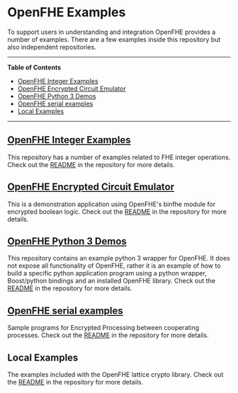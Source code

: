 OpenFHE Examples
=================

To support users in understanding and integration OpenFHE provides a number of examples. There are a few examples inside this repository but also independent repositories.

---

**Table of Contents**
- [OpenFHE Integer Examples](#OpenFHE-integer-examples)
- [OpenFHE Encrypted Circuit Emulator](#OpenFHE-encrypted-circuit-emulator)
- [OpenFHE Python 3 Demos](#OpenFHE-python-3-demos)
- [OpenFHE serial examples](#OpenFHE-serial-examples)
- [Local Examples](#local-examples)

---

[OpenFHE Integer Examples](https://gitlab.com/palisade/palisade-integer-examples)
---------------------------

This repository has a number of examples related to FHE integer operations. 
Check out the [README](https://gitlab.com/palisade/palisade-integer-examples/-/blob/master/README.md) in the repository for more details.


[OpenFHE Encrypted Circuit Emulator](https://gitlab.com/palisade/palisade-encrypted-circuit-emulator)
-------------------------------------

This is a demonstration application using OpenFHE's binfhe module for 
encrypted boolean logic. 
Check out the [README](https://gitlab.com/palisade/palisade-encrypted-circuit-emulator/-/blob/master/README.md) in the repository for more details.

[OpenFHE Python 3 Demos](https://gitlab.com/palisade/palisade-python-demo)
-------------------------

This repository contains an example python 3 wrapper for OpenFHE. It
does not expose all functionality of OpenFHE, rather it is an example
of how to build a specific python application program using a python
wrapper, Boost/python bindings and an installed OpenFHE library. 
Check out the [README](https://gitlab.com/palisade/palisade-python-demo/-/blob/master/README.md) in the repository for more details.

[OpenFHE serial examples](https://gitlab.com/palisade/palisade-serial-examples)
--------------------------

Sample programs for Encrypted Processing between cooperating processes.
Check out the [README](https://gitlab.com/palisade/palisade-serial-examples/-/blob/master/README.md) in the repository for more details.

Local Examples
--------------

The examples included with the OpenFHE lattice crypto library.
Check out the [README](../../src/pke/examples/README.md) in the repository for more details.
